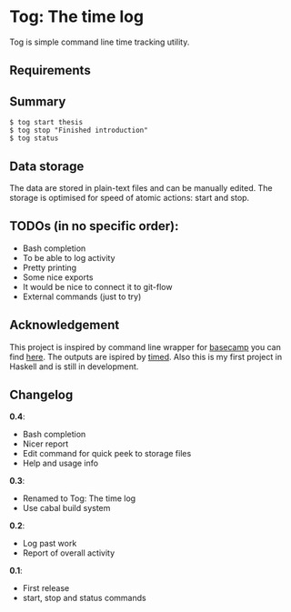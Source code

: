 # Tog: The time log

Tog is simple command line time tracking utility. 

## Requirements


## Summary

```
$ tog start thesis
$ tog stop "Finished introduction"
$ tog status
```

## Data storage
The data are stored in plain-text files and can be manually edited. The storage is optimised for speed of atomic actions: start and stop.

## TODOs (in no specific order):
  - Bash completion
  - To be able to log activity
  - Pretty printing 
  - Some nice exports
  - It would be nice to connect it to git-flow
  - External commands (just to try)

## Acknowledgement
This project is inspired by command line wrapper for [basecamp][basecamp-link] you can find [here][basecamper-link]. The outputs are ispired by [timed][timed-link]. Also this is my first project in Haskell and is still in development.


[basecamp-link]: http://basecamphq.com/
[basecamper-link]: https://github.com/klondike/basecamper
[timed-link]: http://adeel.github.com/timed/

## Changelog

**0.4**:

  - Bash completion
  - Nicer report
  - Edit command for quick peek to storage files
  - Help and usage info

**0.3**:

  - Renamed to Tog: The time log
  - Use cabal build system

**0.2**:

  - Log past work
  - Report of overall activity

**0.1**:

  - First release
  - start, stop and status commands

